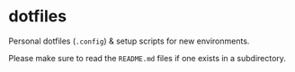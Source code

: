 # dotfiles
Personal dotfiles (`.config`) & setup scripts for new environments.

Please make sure to read the `README.md` files if one exists in a subdirectory.
